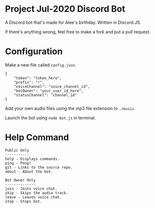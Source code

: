 # Project Jul-2020 Discord Bot
A Discord bot that's made for Alee's birthday. Written in Discord.JS.

If there's anything wrong, feel free to make a fork and put a pull request.

# Configuration
Make a new file called `config.json`.
```
{
    "token": "token_here",
    "prefix": "!",
    "voiceChannel": "voice_channel_id",
    "botOwner": "your_user_id_here",
    "statusChannel": "channel_id"
}
```

Add your own audio files using the mp3 file extension to `./music`.

Launch the bot using `node bot.js` in terminal.

# Help Command
```
Public Only
-----------
help - Displays commands.
ping - Pong!
git - Links to the source repo.
about - About the bot.

Bot Owner Only
--------------
join - Joins voice chat.
skip - Skips the audio track.
leave - Leaves voice chat.
stop - Stops bot.
```
